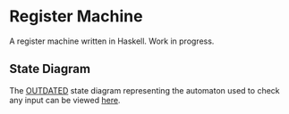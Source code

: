 # Register Machine
A register machine written in Haskell. Work in progress.

## State Diagram
The [OUTDATED](https://github.com/luki/register-machine/issues/5) state diagram representing the automaton used to check any input can be
viewed [here](https://github.com/luki/register-machine/blob/master/state-diagram.svg).
